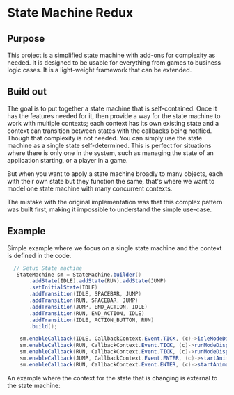 # State Machine Redux

## Purpose

This project is a simplified state machine with add-ons
for complexity as needed. It is designed to be usable for
everything from games to business logic cases. It is a
light-weight framework that can be extended.

## Build out

The goal is to put together a state machine that is self-contained.
Once it has the features needed for it, then provide a way for the 
state machine to work with multiple contexts; each context has its own
existing state and a context can transition between states with the 
callbacks being notified. Though that complexity is not needed. You 
can simply use the state machine as a single state self-determined.
This is perfect for situations where there is only one in the system,
such as managing the state of an application starting, or a player
in a game.

But when you want to apply a state machine broadly to many objects, each
with their own state but they function the same, that's where we want
to model one state machine with many concurrent contexts.

The mistake with the original implementation was that this complex pattern
was built first, making it impossible to understand the simple use-case.

## Example

Simple example where we focus on a single state machine and the context is defined
in the code.

```java
  // Setup State machine
   StateMachine sm = StateMachine.builder()
       .addState(IDLE).addState(RUN).addState(JUMP)
       .setInitialState(IDLE)
       .addTransition(IDLE, SPACEBAR, JUMP)
       .addTransition(RUN, SPACEBAR, JUMP)
       .addTransition(JUMP, END_ACTION, IDLE)
       .addTransition(RUN, END_ACTION, IDLE)
       .addTransition(IDLE, ACTION_BUTTON, RUN)
       .build();

    sm.enableCallback(IDLE, CallbackContext.Event.TICK, (c)->idleModeDisplay());
    sm.enableCallback(RUN, CallbackContext.Event.TICK, (c)->runModeDisplay());
    sm.enableCallback(RUN, CallbackContext.Event.TICK, (c)->runModeDisplay());
    sm.enableCallback(JUMP, CallbackContext.Event.ENTER, (c)->startAnimation("jump"));
    sm.enableCallback(RUN, CallbackContext.Event.ENTER, (c)->startAnimation("run"));
```

An example where the context for the state that is changing is external to the
state machine: